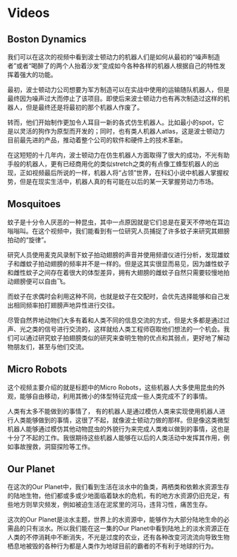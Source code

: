 # Videos

## Boston Dynamics

我们可以在这次的视频中看到波士顿动力的机器人们是如何从最初的“噪声制造者”或者“喝醉了的两个人抬着沙发”变成如今各种各样的机器人根据自己的特性发挥着强大的功能。

最初，波士顿动力公司想要为军方制造可以在实战中使用的运输随队机器人，但是最终因为噪声过大而停止了该项目。即使后来波士顿动力也有再次制造过这样的机器人，但是最终还是将最初的那个机器人作废了。

转而，他们开始制作更加令人耳目一新的各式仿生机器人。比如最小的spot，它是以灵活的狗作为原型而开发的；同时，也有类人机器人atlas，这是波士顿动力目前最先进的产品，推动着整个公司的软件和硬件上的技术革新。

在这短短的十几年内，波士顿动力在仿生机器人方面取得了很大的成功，不光有助手般的机器人，更有已经商用化的类似stretch之类的有点像工蜂型机器人的出现，正如视频最后所说的一样，机器人将“占领”世界，在科幻小说中机器人掌握权势，但是在现实生活中，机器人真的有可能在以后的某一天掌握劳动力市场。

## Mosquitoes

蚊子是十分令人厌恶的一种昆虫，其中一点原因就是它们总是在夏天不停地在耳边嗡嗡叫。在这个视频中，我们能看到有一位研究人员捕捉了许多蚊子来研究其翅膀拍动的“旋律”。

研究人员使用麦克风录制下蚊子拍动翅膀的声音并使用频谱仪进行分析，发现雄蚊子和雌蚊子拍动翅膀的频率并不是一样的。但是这其实很显而易见，因为雄性蚊子和雌性蚊子之间存在着很大的体型差异，拥有大翅膀的雌蚊子自然只需要较慢地拍动翅膀便可以自由飞。

而蚊子在求偶时会利用这种不同，也就是蚊子在交配时，会优先选择能够和自己发出相同频率拍打翅膀声地异性进行交往。

尽管自然界地动物们大多有着和人类不同的信息交流的方式，但是大多都是通过过声、光之类的信号进行交流的，这样就给人类工程师窃取他们想法的一个机会。我们可以通过研究蚊子拍翅膀类似的研究来查明生物的优点和其弱点，更好地了解动物朋友们，甚至与他们交流。

## Micro Robots

这个视频主要介绍的就是标题中的Micro Robots，这些机器人大多使用昆虫的外观，能够自由移动，利用其微小的体型特征完成一些人类完成不了的事情。

人类有太多不能做到的事情了， 有的机器人是通过模仿人类来实现使用机器人进行人类能够做到的事情，这很了不起，就像波士顿动力做的那样。但是像这类微型机器人能够通过模仿其他动物昆虫的外貌行为来完成人类难以做到的事情，这也是十分了不起的工作。我很期待这些机器人能够在以后的人类活动中发挥其作用，例如事故搜救，洞窟探险等工作。

## Our Planet

在这次的Our Planet中，我们看到生活在淡水中的鱼类，两栖类和依赖水资源生存的陆地生物，他们都或多或少地面临着缺水的危机，有的地方水资源仍旧充足，有些地方则旱灾频发，例如被迫生活在泥浆里的河马，违背习性，痛苦生存。

这次的Our Planet是淡水主题，世界上的水资源中，能够作为大部分陆地生命的必需品的只有淡水。所以我们能在这一集的Our Planet中看到陆地上的淡水资源正在人类的不停消耗中不断消失，不光是过度的农业，还有各种改变河流流向导致生物栖息地被毁的各种行为都是人类作为地球目前的霸者的不有利于地球的行为。